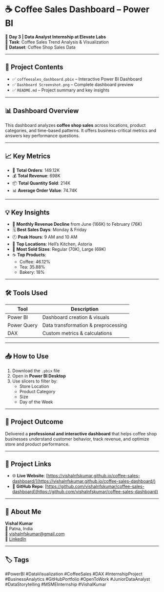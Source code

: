 # ☕ Coffee Sales Dashboard – Power BI

📅 **Day 3 | Data Analyst Internship at Elevate Labs**  
🚀 **Task**: Coffee Sales Trend Analysis & Visualization  
📁 **Dataset**: Coffee Shop Sales Data

---

## 📁 Project Contents

- ✅ `coffeesales_dashboard.pbix` – Interactive Power BI Dashboard  
- ✅ `Dashboard Screenshot.png` – Complete dashboard preview  
- ✅ `README.md` – Project summary and key insights  

---

## 📊 Dashboard Overview

This dashboard analyzes **coffee shop sales** across locations, product categories, and time-based patterns. It offers business-critical metrics and answers key performance questions.

---

## 📈 Key Metrics

- 🧾 **Total Orders**: 149.12K  
- 💰 **Total Revenue**: 698K  
- 📦 **Total Quantity Sold**: 214K  
- 📊 **Average Order Value**: 74.74K  

---

## 💡 Key Insights

- 🔻 **Monthly Revenue Decline** from June (166K) to February (76K)  
- 🗓️ **Best Sales Days**: Monday & Friday  
- 🕘 **Peak Hours**: 9 AM and 10 AM  
- 📍 **Top Locations**: Hell’s Kitchen, Astoria  
- 🧊 **Most Sold Sizes**: Regular (70K), Large (69K)  
- ☕ **Top Products**:
  - Coffee: 46.12%
  - Tea: 35.88%
  - Bakery: 18%

---

## 🛠 Tools Used

| Tool        | Description                        |
|-------------|------------------------------------|
| Power BI    | Dashboard creation & visuals       |
| Power Query | Data transformation & preprocessing|
| DAX         | Custom metrics & calculations      |

---

## 📥 How to Use

1. Download the `.pbix` file  
2. Open in **Power BI Desktop**  
3. Use slicers to filter by:
   - Store Location
   - Product Category
   - Size
   - Day of the Week

---

## 🎯 Project Outcome

Delivered a **professional and interactive dashboard** that helps coffee shop businesses understand customer behavior, track revenue, and optimize store and product performance.

---

## 🔗 Project Links

- 🌐 **Live Website**: [https://vishalnfskumar.github.io/coffee-sales-dashboard/](https://vishalnfskumar.github.io/coffee-sales-dashboard/)  
- 📁 **GitHub Repo**: [https://github.com/vishalnfskumar/coffee-sales-dashboard](https://github.com/vishalnfskumar/coffee-sales-dashboard)

---

## 👤 About Me

**Vishal Kumar**  
📍 Patna, India  
📧 [vishalnfskumar@gmail.com](mailto:vishalnfskumar@gmail.com)  
🔗 [LinkedIn](https://www.linkedin.com/in/vishal013)

---

## 🏷️ Tags

#PowerBI #DataVisualization #CoffeeSales #DAX #InternshipProject #BusinessAnalytics #GitHubPortfolio #OpenToWork #JuniorDataAnalyst #DataStorytelling #MSMEInternship #VishalKumar
